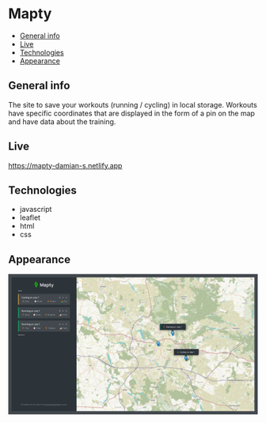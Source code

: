 # Mapty

* [General info](#general-info)
* [Live](#live)
* [Technologies](#technologies)
* [Appearance](#appearance)

## General info
  
 The site to save your workouts (running / cycling) in local storage. Workouts have specific coordinates that are displayed in the form of a pin on the map and have data about the training.
  
## Live

  https://mapty-damian-s.netlify.app

## Technologies
  
 * javascript
 * leaflet
 * html
 * css
  
## Appearance

  ![main](/screens/main.PNG) 
